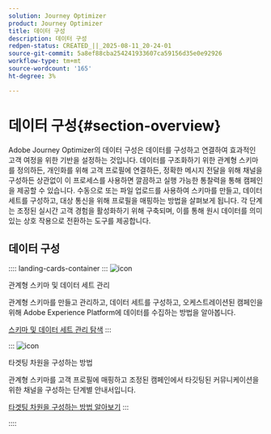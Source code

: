 ```yaml
---
solution: Journey Optimizer
product: Journey Optimizer
title: 데이터 구성
description: 데이터 구성
redpen-status: CREATED_||_2025-08-11_20-24-01
source-git-commit: 5a8ef88cba254241933607ca59156d35e0e92926
workflow-type: tm+mt
source-wordcount: '165'
ht-degree: 3%

---
```



# 데이터 구성{#section-overview}

Adobe Journey Optimizer의 데이터 구성은 데이터를 구성하고 연결하여 효과적인 고객 여정을 위한 기반을 설정하는 것입니다. 데이터를 구조화하기 위한 관계형 스키마를 정의하든, 개인화를 위해 고객 프로필에 연결하든, 정확한 메시지 전달을 위해 채널을 구성하든 상관없이 이 프로세스를 사용하면 깔끔하고 실행 가능한 통찰력을 통해 캠페인을 제공할 수 있습니다. 수동으로 또는 파일 업로드를 사용하여 스키마를 만들고, 데이터 세트를 구성하고, 대상 통신을 위해 프로필을 매핑하는 방법을 살펴보게 됩니다. 각 단계는 조정된 실시간 고객 경험을 활성화하기 위해 구축되며, 이를 통해 원시 데이터를 의미 있는 상호 작용으로 전환하는 도구를 제공합니다.

## 데이터 구성

:::: landing-cards-container
:::
![icon](https://cdn.experienceleague.adobe.com/icons/gear.svg)

관계형 스키마 및 데이터 세트 관리

관계형 스키마를 만들고 관리하고, 데이터 세트를 구성하고, 오케스트레이션된 캠페인을 위해 Adobe Experience Platform에 데이터를 수집하는 방법을 알아봅니다.

[스키마 및 데이터 세트 관리 탐색](schemas-datasets-landing-page.md)
:::

:::
![icon](https://cdn.experienceleague.adobe.com/icons/bullseye.svg)

타겟팅 차원을 구성하는 방법

관계형 스키마를 고객 프로필에 매핑하고 조정된 캠페인에서 타깃팅된 커뮤니케이션을 위한 채널을 구성하는 단계별 안내서입니다.

[타겟팅 차원을 구성하는 방법 알아보기](../using/orchestrated/target-dimension.md)
:::

::::
